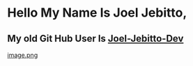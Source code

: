 # Hello My Name Is Joel Jebitto,
## My old Git Hub User Is [Joel-Jebitto-Dev](https://github.com/Joel-Jebitto-Dev)
[image.png](image.png)
